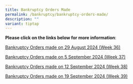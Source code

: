 ```yaml
---
title: Bankruptcy Orders Made
permalink: /bankruptcy/bankruptcy-orders-made/
description: ""
variant: tiptap
---
```

<p><strong>Please click on the links below for more information</strong>:</p>
<p></p>
<p><a href="/files/BOs Made/Bankruptcy_Orders_made_on_29_August_2024__Week_36_.pdf" rel="noopener nofollow" target="_blank">Bankruptcy Orders made on 29 August 2024 (Week 36)</a>
</p>
<p><a href="/files/BOs Made/Bankruptcy_Orders_made_on_5_September_2024__Week_37_.pdf" rel="noopener nofollow" target="_blank">Bankruptcy Orders made on 5 September 2024 (Week 37)</a>
</p>
<p><a href="/files/BOs Made/Bankruptcy_Orders_made_on_12_September_2024__Week_38_.pdf" rel="noopener nofollow" target="_blank">Bankruptcy Orders made on 12 September 2024 (Week 38)</a>
</p>
<p><a href="/files/BOs Made/Bankruptcy_Orders_made_on_19_September_2024__Week_39_.pdf" rel="noopener nofollow" target="_blank">Bankruptcy Orders made on 19 September 2024 (Week 39)</a>
</p>
<p></p>